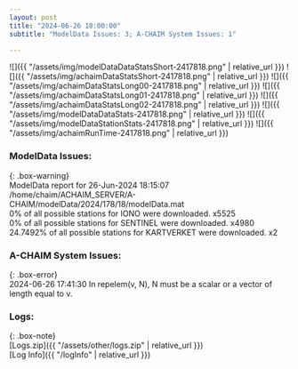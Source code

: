 ```yaml
---
layout: post
title: "2024-06-26 18:00:00"
subtitle: "ModelData Issues: 3; A-CHAIM System Issues: 1"

---
```


![]({{ "/assets/img/modelDataDataStatsShort-2417818.png" | relative_url }})
![]({{ "/assets/img/achaimDataStatsShort-2417818.png" | relative_url }})
![]({{ "/assets/img/achaimDataStatsLong00-2417818.png" | relative_url }})
![]({{ "/assets/img/achaimDataStatsLong01-2417818.png" | relative_url }})
![]({{ "/assets/img/achaimDataStatsLong02-2417818.png" | relative_url }})
![]({{ "/assets/img/modelDataDataStats-2417818.png" | relative_url }})
![]({{ "/assets/img/modelDataStationStats-2417818.png" | relative_url }})
![]({{ "/assets/img/achaimRunTime-2417818.png" | relative_url }})


### ModelData Issues:  
  
{: .box-warning}  
 ModelData report for 26-Jun-2024 18:15:07   
 /home/chaim/ACHAIM_SERVER/A-CHAIM/modelData/2024/178/18/modelData.mat   
 0% of all possible stations for IONO were downloaded. x5525   
 0% of all possible stations for SENTINEL were downloaded. x4980   
 24.7492% of all possible stations for KARTVERKET were downloaded. x2   
  
### A-CHAIM System Issues:  
  
{: .box-error}  
2024-06-26 17:41:30 In repelem(v, N), N must be a scalar or a vector of length equal to v.  

### Logs:  
  
{: .box-note}  
[Logs.zip]({{ "/assets/other/logs.zip" | relative_url }})  
[Log Info]({{ "/logInfo" | relative_url }})  
